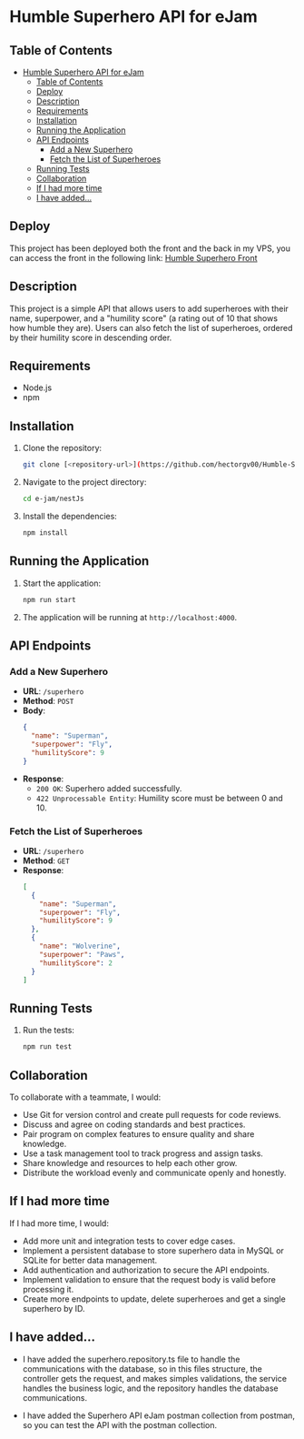 # Humble Superhero API for eJam

## Table of Contents

- [Humble Superhero API for eJam](#humble-superhero-api-for-ejam)
  - [Table of Contents](#table-of-contents)
  - [Deploy](#deploy)
  - [Description](#description)
  - [Requirements](#requirements)
  - [Installation](#installation)
  - [Running the Application](#running-the-application)
  - [API Endpoints](#api-endpoints)
    - [Add a New Superhero](#add-a-new-superhero)
    - [Fetch the List of Superheroes](#fetch-the-list-of-superheroes)
  - [Running Tests](#running-tests)
  - [Collaboration](#collaboration)
  - [If I had more time](#if-i-had-more-time)
  - [I have added...](#i-have-added)

## Deploy

This project has been deployed both the front and the back in my VPS, you can access the front in the following link: [Humble Superhero Front](https://humble-superhero.hectorgv00.online/superhero)

## Description

This project is a simple API that allows users to add superheroes with their name, superpower, and a "humility score" (a rating out of 10 that shows how humble they are). Users can also fetch the list of superheroes, ordered by their humility score in descending order.

## Requirements

- Node.js
- npm

## Installation

1. Clone the repository:
   ```sh
   git clone [<repository-url>](https://github.com/hectorgv00/Humble-Superhero-API-eJam.git)
   ```
2. Navigate to the project directory:
   ```sh
   cd e-jam/nestJs
   ```
3. Install the dependencies:
   ```sh
   npm install
   ```

## Running the Application

1. Start the application:
   ```sh
   npm run start
   ```
2. The application will be running at `http://localhost:4000`.

## API Endpoints

### Add a New Superhero

- **URL**: `/superhero`
- **Method**: `POST`
- **Body**:
  ```json
  {
    "name": "Superman",
    "superpower": "Fly",
    "humilityScore": 9
  }
  ```
- **Response**:
  - `200 OK`: Superhero added successfully.
  - `422 Unprocessable Entity`: Humility score must be between 0 and 10.

### Fetch the List of Superheroes

- **URL**: `/superhero`
- **Method**: `GET`
- **Response**:
  ```json
  [
    {
      "name": "Superman",
      "superpower": "Fly",
      "humilityScore": 9
    },
    {
      "name": "Wolverine",
      "superpower": "Paws",
      "humilityScore": 2
    }
  ]
  ```

## Running Tests

1. Run the tests:
   ```sh
   npm run test
   ```

## Collaboration

To collaborate with a teammate, I would:

- Use Git for version control and create pull requests for code reviews.
- Discuss and agree on coding standards and best practices.
- Pair program on complex features to ensure quality and share knowledge.
- Use a task management tool to track progress and assign tasks.
- Share knowledge and resources to help each other grow.
- Distribute the workload evenly and communicate openly and honestly.

## If I had more time

If I had more time, I would:

- Add more unit and integration tests to cover edge cases.
- Implement a persistent database to store superhero data in MySQL or SQLite for better data management.
- Add authentication and authorization to secure the API endpoints.
- Implement validation to ensure that the request body is valid before processing it.
- Create more endpoints to update, delete superheroes and get a single superhero by ID.

## I have added...

- I have added the superhero.repository.ts file to handle the communications with the database, so in this files structure, the controller gets the request, and makes simples validations, the service handles the business logic, and the repository handles the database communications.

- I have added the Superhero API eJam postman collection from postman, so you can test the API with the postman collection.
